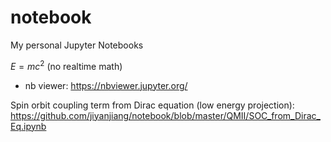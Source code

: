 # notebook

My personal Jupyter Notebooks

$E=mc^2$ (no realtime math)

- nb viewer: https://nbviewer.jupyter.org/



Spin orbit coupling term from Dirac equation (low energy projection): https://github.com/jiyanjiang/notebook/blob/master/QMII/SOC_from_Dirac_Eq.ipynb